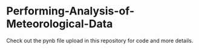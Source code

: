 # Performing-Analysis-of-Meteorological-Data
Check out the pynb file upload in this repository for code and more details.
